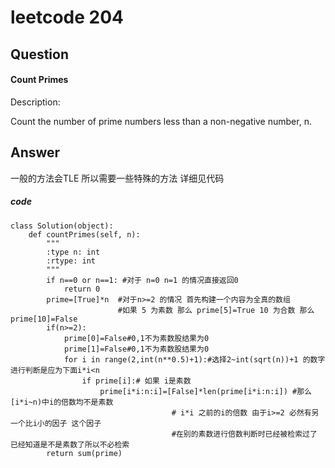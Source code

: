# leetcode 204
## Question
#### Count Primes
Description:

Count the number of prime numbers less than a non-negative number, n.

## Answer
一般的方法会TLE
所以需要一些特殊的方法 详细见代码
##### code


```
class Solution(object):
    def countPrimes(self, n):
        """
        :type n: int
        :rtype: int
        """
        if n==0 or n==1: #对于 n=0 n=1 的情况直接返回0
            return 0
        prime=[True]*n  #对于n>=2 的情况 首先构建一个内容为全真的数组    
                        #如果 5 为素数 那么 prime[5]=True 10 为合数 那么prime[10]=False
        if(n>=2):
            prime[0]=False#0,1不为素数股结果为0
            prime[1]=False#0,1不为素数股结果为0
            for i in range(2,int(n**0.5)+1):#选择2~int(sqrt(n))+1 的数字进行判断是应为下面i*i<n
                if prime[i]:# 如果 i是素数  
                    prime[i*i:n:i]=[False]*len(prime[i*i:n:i]) #那么 [i*i~n)中i的倍数均不是素数  
                                    # i*i 之前的i的倍数 由于i>=2 必然有另一个比i小的因子 这个因子
                                    #在别的素数进行倍数判断时已经被检索过了 已经知道是不是素数了所以不必检索
        return sum(prime)
```
